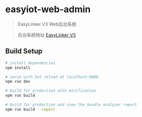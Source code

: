 # easyiot-web-admin

> EasyLinker V3 Web后台系统

> 后台系统地址 [EasyLinker V3](https://github.com/wwhai/EasyLinkerApplication)

## Build Setup

``` bash
# install dependencies
npm install

# serve with hot reload at localhost:8080
npm run dev

# build for production with minification
npm run build

# build for production and view the bundle analyzer report
npm run build --report
```
